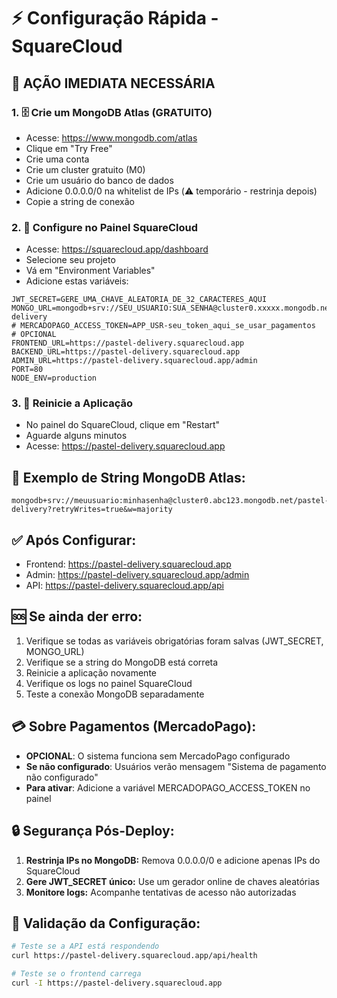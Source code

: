 # ⚡ Configuração Rápida - SquareCloud

## 🚨 AÇÃO IMEDIATA NECESSÁRIA

### 1. 🗄️ **Crie um MongoDB Atlas (GRATUITO)**
   - Acesse: https://www.mongodb.com/atlas
   - Clique em "Try Free"
   - Crie uma conta
   - Crie um cluster gratuito (M0)
   - Crie um usuário do banco de dados
   - Adicione 0.0.0.0/0 na whitelist de IPs (⚠️ temporário - restrinja depois)
   - Copie a string de conexão

### 2. 🔧 **Configure no Painel SquareCloud**
   - Acesse: https://squarecloud.app/dashboard
   - Selecione seu projeto
   - Vá em "Environment Variables"
   - Adicione estas variáveis:

```env
JWT_SECRET=GERE_UMA_CHAVE_ALEATORIA_DE_32_CARACTERES_AQUI
MONGO_URL=mongodb+srv://SEU_USUARIO:SUA_SENHA@cluster0.xxxxx.mongodb.net/pastel-delivery
# MERCADOPAGO_ACCESS_TOKEN=APP_USR-seu_token_aqui_se_usar_pagamentos  # OPCIONAL
FRONTEND_URL=https://pastel-delivery.squarecloud.app
BACKEND_URL=https://pastel-delivery.squarecloud.app
ADMIN_URL=https://pastel-delivery.squarecloud.app/admin
PORT=80
NODE_ENV=production
```

### 3. 🔄 **Reinicie a Aplicação**
   - No painel do SquareCloud, clique em "Restart"
   - Aguarde alguns minutos
   - Acesse: https://pastel-delivery.squarecloud.app

## 🎯 **Exemplo de String MongoDB Atlas:**
```
mongodb+srv://meuusuario:minhasenha@cluster0.abc123.mongodb.net/pastel-delivery?retryWrites=true&w=majority
```

## ✅ **Após Configurar:**
- Frontend: https://pastel-delivery.squarecloud.app
- Admin: https://pastel-delivery.squarecloud.app/admin
- API: https://pastel-delivery.squarecloud.app/api

## 🆘 **Se ainda der erro:**
1. Verifique se todas as variáveis obrigatórias foram salvas (JWT_SECRET, MONGO_URL)
2. Verifique se a string do MongoDB está correta
3. Reinicie a aplicação novamente
4. Verifique os logs no painel SquareCloud
5. Teste a conexão MongoDB separadamente

## 💳 **Sobre Pagamentos (MercadoPago):**
- **OPCIONAL**: O sistema funciona sem MercadoPago configurado
- **Se não configurado**: Usuários verão mensagem "Sistema de pagamento não configurado"
- **Para ativar**: Adicione a variável MERCADOPAGO_ACCESS_TOKEN no painel

## 🔒 **Segurança Pós-Deploy:**
1. **Restrinja IPs no MongoDB:** Remova 0.0.0.0/0 e adicione apenas IPs do SquareCloud
2. **Gere JWT_SECRET único:** Use um gerador online de chaves aleatórias
3. **Monitore logs:** Acompanhe tentativas de acesso não autorizadas

## 🧪 **Validação da Configuração:**
```bash
# Teste se a API está respondendo
curl https://pastel-delivery.squarecloud.app/api/health

# Teste se o frontend carrega
curl -I https://pastel-delivery.squarecloud.app
```